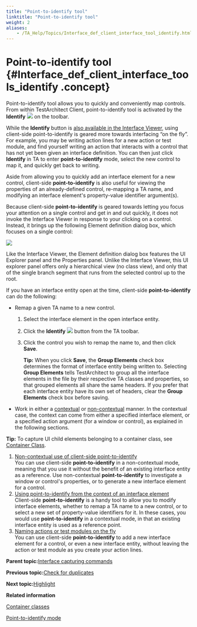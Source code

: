 ```yaml
--- 
title: "Point-to-identify tool"
linktitle: "Point-to-identify tool"
weight: 2
aliases: 
    - /TA_Help/Topics/Interface_def_client_interface_tool_identify.html
---
```

# Point-to-identify tool {#Interface_def_client_interface_tools_identify .concept}

Point-to-identify tool allows you to quickly and conveniently map controls. From within TestArchitect Client, point-to-identify tool is activated by the **Identify** ![](../Images/btn_Identify.png) on the toolbar.

While the **Identify** button is [also available in the Interface Viewer](Interface_def_Viewer_identify.html), using client-side point-to-identify is geared more towards interfacing “on the fly”. For example, you may be writing action lines for a new action or test module, and find yourself writing an action that interacts with a control that has not yet been given an interface definition. You can then just click **Identify** in TA to enter **point-to-identify** mode, select the new control to map it, and quickly get back to writing.

Aside from allowing you to quickly add an interface element for a new control, client-side **point-to-identify** is also useful for viewing the properties of an already-defined control, re-mapping a TA name, and modifying an interface element's property-value identifier argument\(s\).

Because client-side **point-to-identify** is geared towards letting you focus your attention on a single control and get in and out quickly, it does not invoke the Interface Viewer in response to your clicking on a control. Instead, it brings up the following Element definition dialog box, which focuses on a single control:

![](../Images/ug_interface_definition37.png)

Like the Interface Viewer, the Element definition dialog box features the UI Explorer panel and the Properties panel. Unlike the Interface Viewer, this UI explorer panel offers only a hierarchical view \(no class view\), and only that of the single branch segment that runs from the selected control up to the root.

If you have an interface entity open at the time, client-side **point-to-identify** can do the following:

-   Remap a given TA name to a new control.
    1.  Select the interface element in the open interface entity.
    2.  Click the **Identify** ![](../Images/btn_Identify.png) button from the TA toolbar.
    3.  Click the control you wish to remap the name to, and then click **Save**.

        **Tip:** When you click **Save**, the **Group Elements** check box determines the format of interface entity being written to. Selecting **Group Elements** tells TestArchitect to group all the interface elements in the file by their respective TA classes and properties, so that grouped elements all share the same headers. If you prefer that each interface entity have its own set of headers, clear the **Group Elements** check box before saving.

-   Work in either a [contextual](Interface_def_client_interface_tool_identify_using_identify.html) or [non-contextual](Interface_def_client_interface_tool_identify_non_contextual.html) manner. In the contextual case, the context can come from either a specified interface element, or a specified action argument \(for a window or control\), as explained in the following sections.

**Tip:** To capture UI child elements belonging to a container class, see [Container Class](Interface_def_container_class.html).

1.  [Non-contextual use of client-side point-to-identify](../../TA_Help/Topics/Interface_def_client_interface_tool_identify_non_contextual.html)  
You can use client-side **point-to-identify** in a non-contextual mode, meaning that you use it without the benefit of an existing interface entity as a reference. Use non-contextual **point-to-identify** to investigate a window or control's properties, or to generate a new interface element for a control.
2.  [Using point-to-identify from the context of an interface element](../../TA_Help/Topics/Interface_def_client_interface_tool_identify_using_identify.html)  
Client-side **point-to-identify** is a handy tool to allow you to modify interface elements, whether to remap a TA name to a new control, or to select a new set of property-value identifiers for it. In these cases, you would use **point-to-identify** in a contextual mode, in that an existing interface entity is used as a reference point.
3.  [Naming actions or test modules on the fly](../../TA_Help/Topics/Interface_def_client_interface_tool_identify_naming.html)  
You can use client-side **point-to-identify** to add a new interface element for a control, or even a new interface entity, without leaving the action or test module as you create your action lines.

**Parent topic:**[Interface capturing commands](../../TA_Help/Topics/Interface_def_client_interface_tool.html)

**Previous topic:**[Check for duplicates](../../TA_Help/Topics/Interface_def_client_interface_tool_duplicate.html)

**Next topic:**[Highlight](../../TA_Help/Topics/Interface_def_client_interface_tool_hightlight.html)

**Related information**  


[Container classes](../../TA_Help/Topics/Interface_def_container_class.html)

[Point-to-identify mode](../../TA_Help/Topics/Interface_def_Viewer_identify.html)

